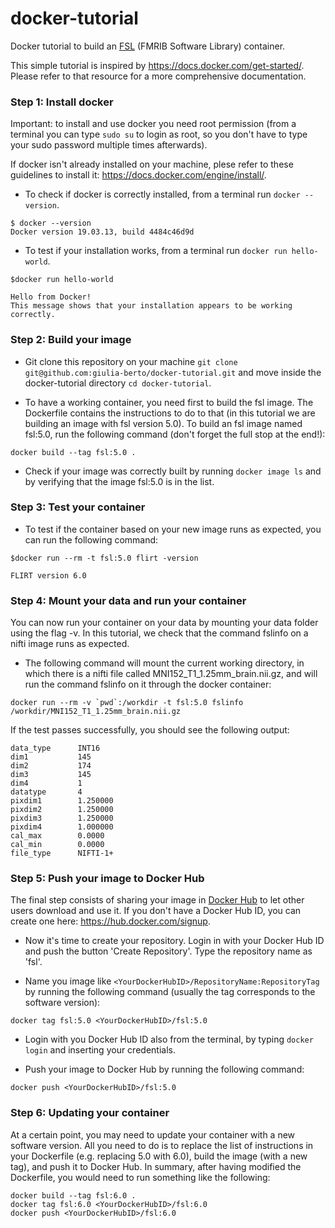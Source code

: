 # docker-tutorial
Docker tutorial to build an [FSL](https://fsl.fmrib.ox.ac.uk/fsl/fslwiki) (FMRIB Software Library) container.

This simple tutorial is inspired by https://docs.docker.com/get-started/. Please refer to that resource for a more comprehensive documentation. 

### Step 1: Install docker

Important: to install and use docker you need root permission (from a terminal you can type ```sudo su``` to login as root, so you don't have to type your sudo password multiple times afterwards).

If docker isn't already installed on your machine, plese refer to these guidelines to install it: https://docs.docker.com/engine/install/.

* To check if docker is correctly installed, from a terminal run ```docker --version```.
```
$ docker --version
Docker version 19.03.13, build 4484c46d9d 
```
* To test if your installation works, from a terminal run ```docker run hello-world```.
```
$docker run hello-world

Hello from Docker!
This message shows that your installation appears to be working correctly.
```

### Step 2: Build your image

* Git clone this repository on your machine ```git clone git@github.com:giulia-berto/docker-tutorial.git``` and move inside the docker-tutorial directory ```cd docker-tutorial```.

* To have a working container, you need first to build the fsl image. The Dockerfile contains the instructions to do to that (in this tutorial we are building an image with fsl version 5.0). To build an fsl image named fsl:5.0, run the following command (don't forget the full stop at the end!):
```
docker build --tag fsl:5.0 .
```
* Check if your image was correctly built by running ```docker image ls``` and by verifying that the image fsl:5.0 is in the list.


### Step 3: Test your container

* To test if the container based on your new image runs as expected, you can run the following command:
```
$docker run --rm -t fsl:5.0 flirt -version

FLIRT version 6.0
```

### Step 4: Mount your data and run your container

You can now run your container on your data by mounting your data folder using the flag -v. In this tutorial, we check that the command fslinfo on a nifti image runs as expected. 

* The following command will mount the current working directory, in which there is a nifti file called MNI152_T1_1.25mm_brain.nii.gz, and will run the command fslinfo on it through the docker container:
```
docker run --rm -v `pwd`:/workdir -t fsl:5.0 fslinfo /workdir/MNI152_T1_1.25mm_brain.nii.gz
```
If the test passes successfully, you should see the following output:
```
data_type      INT16
dim1           145
dim2           174
dim3           145
dim4           1
datatype       4
pixdim1        1.250000
pixdim2        1.250000
pixdim3        1.250000
pixdim4        1.000000
cal_max        0.0000
cal_min        0.0000
file_type      NIFTI-1+
```

### Step 5: Push your image to Docker Hub

The final step consists of sharing your image in [Docker Hub](https://hub.docker.com/) to let other users download and use it. If you don't have a Docker Hub ID, you can create one here: https://hub.docker.com/signup.

* Now it's time to create your repository. Login in with your Docker Hub ID and push the button 'Create Repository'. Type the repository name as 'fsl'.

* Name you image like ```<YourDockerHubID>/RepositoryName:RepositoryTag``` by running the following command (usually the tag corresponds to the software version):
```
docker tag fsl:5.0 <YourDockerHubID>/fsl:5.0
```
* Login with you Docker Hub ID also from the terminal, by typing ```docker login``` and inserting your credentials.

* Push your image to Docker Hub by running the following command:
```
docker push <YourDockerHubID>/fsl:5.0
```

### Step 6: Updating your container

At a certain point, you may need to update your container with a new software version. All you need to do is to replace the list of instructions in your Dockerfile (e.g. replacing 5.0 with 6.0), build the image (with a new tag), and push it to Docker Hub. In summary, after having modified the Dockerfile, you would need to run something like the following:
```
docker build --tag fsl:6.0 .
docker tag fsl:6.0 <YourDockerHubID>/fsl:6.0
docker push <YourDockerHubID>/fsl:6.0
```

